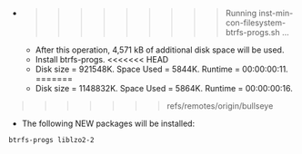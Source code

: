 * >>>>>>>>> Running inst-min-con-filesystem-btrfs-progs.sh ...
  * After this operation, 4,571 kB of additional disk space will be used.
  * Install btrfs-progs.
<<<<<<< HEAD
  * Disk size = 921548K. Space Used = 5844K. Runtime = 00:00:00:11.
=======
  * Disk size = 1148832K. Space Used = 5864K. Runtime = 00:00:00:16.
>>>>>>> refs/remotes/origin/bullseye
  * The following NEW packages will be installed:
  ```bash
btrfs-progs liblzo2-2
  ```
